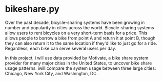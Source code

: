 # bikeshare.py


Over the past decade, bicycle-sharing systems have been growing in number and popularity in cities across the world. Bicycle-sharing systems allow users to rent bicycles on a very short-term basis for a price. This allows people to borrow a bike from point A and return it at point B, though they can also return it to the same location if they'd like to just go for a ride. Regardless, each bike can serve several users per day.

in this project, i will use data provided by Motivate, a bike share system provider for many major cities in the United States, to uncover bike share usage patterns. iwill compare the system usage between three large cities: Chicago, New York City, and Washington, DC.
